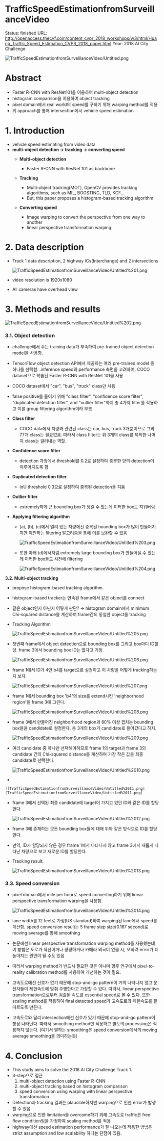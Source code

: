 # TrafficSpeedEstimationfromSurveillanceVideo

Status: finished
URL: http://openaccess.thecvf.com/content_cvpr_2018_workshops/w3/html/Huang_Traffic_Speed_Estimation_CVPR_2018_paper.html
Year: 2018 AI City Challenge

![TrafficSpeedEstimationfromSurveillanceVideo/Untitled.png](TrafficSpeedEstimationfromSurveillanceVideo/Untitled.png)

# Abstract

- Faster R-CNN with ResNet101을 이용하여 multi-object detection
- histogram comparison을 이용하여 object tracking
- pixel domain에서 real world의 speed를 구하기 위해 warping method를 적용
- 위 approach를 통해 intersection에서 vehicle speed estimation

# 1. Introduction

- vehicle speed estimating from video data
- **multi-object detection → tracking → converting speed**
    - **Multi-object detection**
        - Faster R-CNN with ResNet 101 as backbone

    - **Tracking**
        - Multi-object tracking(MOT), OpenCV provides tracking algorithms, such as MIL, BOOSTING, TLD, KCF...
        - But, this paper proposes a histogram-based tracking algorithm

    - **Converting speed**
        - Image warping to convert the perspective from one way to another
        - linear perspective transformation warping

# 2. Data description

- Track 1 data description, 2 highway ICs(Interchange) and 2 intersections

    ![TrafficSpeedEstimationfromSurveillanceVideo/Untitled%201.png](TrafficSpeedEstimationfromSurveillanceVideo/Untitled%201.png)

- video resolution is 1920x1080
- All cameras have overhead view

# 3. Methods and results

![TrafficSpeedEstimationfromSurveillanceVideo/Untitled%202.png](TrafficSpeedEstimationfromSurveillanceVideo/Untitled%202.png)

### 3.1. **Object detection**

- challenge에서 주는 training data가 부족하여 pre-trained object detection model을 사용함.
- TensorFlow object detection API에서 제공하는 여러 pre-trained model 중 하나를 선택함. .inference speed와 performance 측면을 고려하여, COCO dataset으로 학습된 Faster R-CNN with ResNet 101을 사용
- COCO dataset에서 "car", "bus", "truck" class만 사용
- false positive를 줄이기 위해 "class filter", "confidence score filter", "duplicated detection filter", and "outlier filter"까지 총 4가지 filter를 적용하고 이를 group filtering algorithm이라 부름

- **Class filter**
    - COCO data에서 차량과 관련된 class는 car, bus, truck 3개뿐이므로 그외 77개 class는 필요없음. 따라서 class filter는 위 3개의 class를 제외한 나머지 class는 걸러내는 역할.
- **Confidence score filter**
    - detection 과정에서 threshold를 0.2로 설정하여 충분한 양의 detection이 이루어지도록 함
- **Duplicated detection filter**
    - IoU threshold 0.3으로 설정하여 중복된 detection을 지움
- **Outlier filter**
    - extremely하게 큰 bounding box가 생길 수 있는데 이러한 box도 지워버림

- **Applying filtering algorithm**
    - (a), (b), (c)에서 멀리 있는 차량에선 중복된 bounding box가 많이 만들어지지만 제안하는 filtering 알고리즘을 통해 이를 보완할 수 있음

        ![TrafficSpeedEstimationfromSurveillanceVideo/Untitled%203.png](TrafficSpeedEstimationfromSurveillanceVideo/Untitled%203.png)

    - 또한 아래 (d)에서처럼 extremely large bounding box가 만들어질 수 있는데 이러한 box들도 사전에 filtering

        ![TrafficSpeedEstimationfromSurveillanceVideo/Untitled%204.png](TrafficSpeedEstimationfromSurveillanceVideo/Untitled%204.png)

**3.2. Multi-object tracking**

- propose histogram-based tracking algorithm.
- histogram-based tracker는 연속된 frame에서 같은 object를 connect
- 같은 object인지 아닌지 어떻게 판단? → histogram domain에서 minimum Chi-squared distance를 계산하여 frame간의 동일한 object를 tracking

- Tracking Algorithm

    ![TrafficSpeedEstimationfromSurveillanceVideo/Untitled%205.png](TrafficSpeedEstimationfromSurveillanceVideo/Untitled%205.png)

- 첫번째 frame에서 object detection으로 bounding box를 그리고 box마다 ID할당. frame 3에서 bounding box ID는 없다고 가정.

    ![TrafficSpeedEstimationfromSurveillanceVideo/Untitled%206.png](TrafficSpeedEstimationfromSurveillanceVideo/Untitled%206.png)

- frame 1에서 ID가 4인 b4를 target으로 설정하고 이 차량을 어떻게 tracking하는지 보자.

    ![TrafficSpeedEstimationfromSurveillanceVideo/Untitled%207.png](TrafficSpeedEstimationfromSurveillanceVideo/Untitled%207.png)

- frame 1에서 bounding box 'b4'의 size를 extend시킨 'neighborhood region'을 frame 3에 그린다.

    ![TrafficSpeedEstimationfromSurveillanceVideo/Untitled%208.png](TrafficSpeedEstimationfromSurveillanceVideo/Untitled%208.png)

- frame 3에서 만들어진 neighborhood region과 80% 이상 겹치는 bounding box들을 candidate로 설정한다. 총 3개의 box가 candidate로 들어갔다고 하자.

    ![TrafficSpeedEstimationfromSurveillanceVideo/Untitled%209.png](TrafficSpeedEstimationfromSurveillanceVideo/Untitled%209.png)

- 여러 candidate 중 하나만 선택해야하므로 frame 1의 target과 frame 3의 candidate 간의 Chi-squared distance를 계산하여 가장 작은 값을 최종 candidate로 선택한다.

    ![TrafficSpeedEstimationfromSurveillanceVideo/Untitled%2010.png](TrafficSpeedEstimationfromSurveillanceVideo/Untitled%2010.png)

- 

    ![TrafficSpeedEstimationfromSurveillanceVideo/Untitled%2011.png](TrafficSpeedEstimationfromSurveillanceVideo/Untitled%2011.png)

- frame 3에서 선택된 최종 candidate에 target이 가지고 있던 ID와 같은 ID를 할당한다.

    ![TrafficSpeedEstimationfromSurveillanceVideo/Untitled%2012.png](TrafficSpeedEstimationfromSurveillanceVideo/Untitled%2012.png)

- frame 3에 존재하는 모든 bounding box들에 대해 위와 같은 방식으로 ID를 할당한다.
- 만약, ID가 할당되지 않은 경우 frame 1에서 나타나지 않고 frame 3에서 새롭게 나타난 차량으로 보고 새로운 ID를 할당한다.

- Tracking result.

    ![TrafficSpeedEstimationfromSurveillanceVideo/Untitled%2013.png](TrafficSpeedEstimationfromSurveillanceVideo/Untitled%2013.png)

### 3.3. Speed conversion

- pixel domain에서 mile per hour로 speed converting하기 위해 linear perspective transformation warping을 사용함.

    ![TrafficSpeedEstimationfromSurveillanceVideo/Untitled%2014.png](TrafficSpeedEstimationfromSurveillanceVideo/Untitled%2014.png)

- lane width를 12 feet로 가정(US standard)하여 warping된 lane에서 speed를 계산함. speed conversion result는 5 frame step size(0.167 second)로 moving average를 통해 smoothing
- 논문에선 linear perspective transformation warping method를 사용했는데 이 방법은 도로가 직선이거나 평평하거나 카메라 외곡이 없을 시, 오히려 error가 더 높아지는 원인이 될 수도 있음
- 따라서 warping method가 반드시 필요한 것은 아니며 향후 연구에서 pixel-to-reality calibration method를 사용하여 개선하는 것이 필요.
- 고속도로에선 신호가 없기 때문에 stop-and-go pattern이 거의 나타나지 않고 운전자들이 제한속도에 맞춰 주행한다고 가정할 수 있다. 따라서, linear perspective transformation으로부터 검출된 속도를 essential speed로 볼 수 있다. 또한 scaling method를 적용하여 final detected speed가 고속도로의 제한속도를 잘 따르도록 만든다.
- 고속도로와 달리 intersection에선 신호가 있기 때문에 stop-and-go pattern이 항상 나타난다. 따라서 smoothing method만 적용하고 별도의 processing은 적용하지 않는다. (여기서 말하는 smoothing은 speed conversion에서의 moving average smoothing을 의미하는듯)

# 4. Conclusion

- This study aims to solve the 2018 AI City Challenge Track 1.
- 3-step으로 접근
    1. multi-object detection using Faster R-CNN
    2. multi-object tracking based on histogram comparison
    3. speed conversion using warping with linear perspective transformation
- Detection과 tracking 결과는 plausible하지만 warping으로 인한 error가 발생할 수 있음
- warping으로 인한 limitation을 overcome하기 위해 고속도로 traffic은 free flow condition임을 가정하여 scaling method를 적용
- highway에선 speed estimation performance가 잘 나오는데 적용한 방법은 strict assumption and low scalability 하다는 단점이 있음.